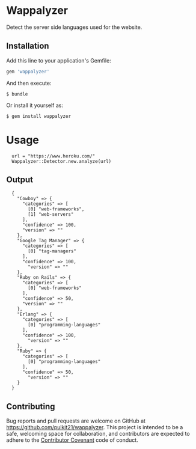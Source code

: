 # Wappalyzer

  Detect the server side languages used for the website.

## Installation

Add this line to your application's Gemfile:

```ruby
gem 'wappalyzer'
```

And then execute:

    $ bundle

Or install it yourself as:

    $ gem install wappalyzer

# Usage

  ```
    url = "https://www.heroku.com/"
    Wappalyzer::Detector.new.analyze(url)
  ```

## Output

  ```
    {
      "Cowboy" => {
        "categories" => [
          [0] "web-frameworks",
          [1] "web-servers"
        ],
        "confidence" => 100,
        "version" => ""
      },
      "Google Tag Manager" => {
        "categories" => [
          [0] "tag-managers"
        ],
        "confidence" => 100,
          "version" => ""
      },
      "Ruby on Rails" => {
        "categories" => [
          [0] "web-frameworks"
        ],
        "confidence" => 50,
        "version" => ""
      },
      "Erlang" => {
        "categories" => [
          [0] "programming-languages"
        ],
        "confidence" => 100,
          "version" => ""
      },
      "Ruby" => {
        "categories" => [
          [0] "programming-languages"
        ],
        "confidence" => 50,
          "version" => ""
      }
    }
  ```




## Contributing

Bug reports and pull requests are welcome on GitHub at https://github.com/pulkit21/wappalyzer. This project is intended to be a safe, welcoming space for collaboration, and contributors are expected to adhere to the [Contributor Covenant](http://contributor-covenant.org) code of conduct.

